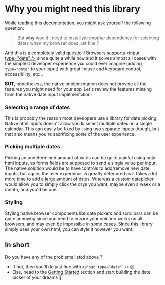 # Why you might need this library

While reading this documentation, you might ask yourself the following question:

> But **why** would I need to install _yet another_ dependency for selecting dates when my browser does just fine ?

And this is a completely valid question!
Browsers [supports \<input type="date" />](https://caniuse.com/input-datetime) since quite a while now and
it solves almost all cases with the simplest developer experience you could ever imagine (adding `type="date"` to your input)
with great mouse and keyboard control, accessibility, etc...

**BUT**, nonetheless, the native implementation does not provide all the features you might need for your app.
Let's review the features missing from the native date input implementation:

### Selecting a range of dates <Badge type="danger" text="❌ Not implemented yet (see #16)" />

This is probably the reason most developers use a library for date picking. Native html inputs doesn't allow you to
select multiple dates on a single calendar. This can easily be fixed by using two separate inputs though,
but that also means you're sacrificing some of the user experience.

### Picking multiple dates <Badge type="danger" text="❌ Not implemented yet (see #17)"/>

Picking an undetermined amount of dates can be quite painful using only html inputs,
as forms fields are supposed to send a single value per input.
The native solution would be to have controls to add/remove new date inputs,
but again, the user experience is greatly deteriored
as it takes a lot more time to add a large amount of dates.
Whereas a custom datepicker would allow you to simply click the days you want,
maybe even a week or a month, and you'd be one.

### Styling <Badge type="tip" text="✅ Since v0.1.0"/>

Styling native browser components like date pickers and scrollbars can be quite annoying
since you need to ensure your solution works on all browsers, and may even be impossible
in some cases. Since this library simply uses your own html, you can style it however you want.

## In short

Do you have any of the problems listed above ?

- If not, then you'll do just fine with `<input type="date" />` 😊
- Else, head to the [Getting Started](/installation) section and start building the date picker of your dreams 🚀
